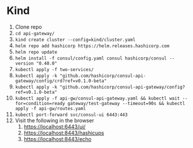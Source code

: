 # Kind
1. Clone repo
1. `cd api-gateway/`
2. `kind create cluster --config=kind/cluster.yaml`
3. `helm repo add hashicorp https://helm.releases.hashicorp.com`
4. `helm repo update`
5. `helm install -f consul/config.yaml consul hashicorp/consul --version "0.40.0"`
6. `kubectl apply -f two-services/`
7. `kubectl apply -k "github.com/hashicorp/consul-api-gateway/config/crd?ref=v0.1.0-beta"`
8. `kubectl apply -k "github.com/hashicorp/consul-api-gateway/config?ref=v0.1.0-beta"`
9.  `kubectl apply -f api-gw/consul-api-gateway.yaml && kubectl wait --for=condition=ready gateway/test-gateway --timeout=90s && kubectl apply -f api-gw/routes.yaml` 
10. `kubectl port-forward svc/consul-ui 6443:443`
11. Visit the following in the browser
    1.  [https://localhost:6443/ui/](https://localhost:6443/ui/)
    2.  [https://localhost:8443/hashicups](https://localhost:8443/hashicups)
    3.  [https://localhost:8443/echo](https://localhost:8443/echo)
